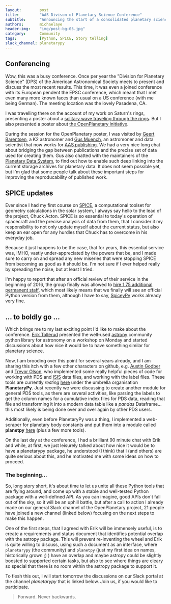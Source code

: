 ```yaml
---
layout:        post
title:         "AAS Divison of Planetary Science Conference"
subtitle:      "Announcing the start of a consolidated planetary science Python package."
authors:       michaelaye
header-img:    "img/post-bg-05.jpg"
category:      Community
tags:          [Python, SPICE, Story telling]
slack_channel: planetarypy
---
```


## Conferencing

Wow, this was a busy conference. Once per year the "Division for Planetary Science" (DPS) of
the American Astronomical Society meets to present and discuss the most recent results.
This time, it was even a joined conference with its European pendent the EPSC conference, which meant that I met even many more known faces than usual on a US conference (with me being German). The meeting location was the lovely Pasadena, CA.

I was travelling there on the account of my work on Saturn's rings,
presenting a poster about a [solitary wave traveling through
the rings](http://adsabs.harvard.edu/abs/2016DPS....4812103A).
But I also presented a poster about [the OpenPlanetary initiative](http://adsabs.harvard.edu/abs/2016DPS....4841908M).

During the session for the OpenPlanetary poster, I was visited by
[Geert Barentsen](http://twitter.com/GeertHub), a K2 astronomer and
[Gus Muench](http://twitter.com/augustmuench), an astromoner and data scientist that now
works for [AAS publishing](http://twitter.com/AAS_Publishing).
We had a very nice long chat about bridging the gap between publications and the precise set
of data used for creating them.
Gus also chatted with the maintainers of the [Planetary Data System](https://pds.nasa.gov),
to find out how to enable such deep linking into the current storage archives for
planetary data.
It does not seem possible yet, but I'm glad that some people talk about these important steps
for improving the reproducability of published work.

## SPICE updates

Ever since I had my first course on [SPICE](http://naif.jpl.nasa.gov/naif/), a computational
toolset for geometry calculations in the solar system, I always say hello to the lead of
the project, Chuck Acton. SPICE is so essential to today's operation of spacecraft and the precise analysis of data from them, that I consider it my responsibility to not only update myself about the current status, but also keep an ear open for any hurdles that Chuck has to overcome in his everyday job.

Because it just happens to be the case, that for years, this essential service was, IMHO, vastly under-appreciated by the powers that be, and I made sure to carry on and spread any new miseries that were stopping SPICE from becoming as good as it should be. I'm not sure if I ever helped really by spreading the noise, but at least I tried.

I'm happy to report that after an official review of their service in the beginning of 2016, the group finally was allowed to [hire 1.75 additional permanent staff](http://openplanetary.co/blog/community/JPL-NAIF-SPICE-Employment-Opportunity.html), which most likely means that we finally will see an official Python version from them, although I have to say, [SpiceyPy](https://github.com/AndrewAnnex/SpiceyPy) works already very fine.

## ... to boldly go ...

Which brings me to my last exciting point I'd like to make about the conference.
[Erik Tollerud](http://twitter.com/eteq) presented the well-used [astropy](http://www.astropy.org) community python library for astronomy on a workshop on Monday and started discussions about how nice it would be to have something similar for planetary science.

Now, I am brooding over this point for several years already, and I am sharing this itch with a few other characters on github, e.g. [Austin Godber](https://github.com/godber) and [Trevor Olson](https://github.com/wtolson), who implemented some really helpful pieces of code for working with PDS and [ISIS](https://isis.astrogeology.usgs.gov) data files, and working with the label files. These tools are currently _resting_ [here](https://github.com/planetarypy) under the umbrella organisation **PlanetaryPy**.
Just recently we were discussing to create another module for general PDS tools, as there are several activities, like parsing the labels to get the column names for a cumulative index files for PDS data, reading that file and transforming it into a modern data table like a _pandas_ Dataframe... this most likely is being done over and over again by other PDS users.

Additionally, even before PlanetaryPy was a thing, I implemented a web-scraper for planetary body constants and put them into a module called **planetpy** [here](https://github.com/michaelaye/planetpy) (plus a few more tools).

On the last day at the conference, I had a brilliant 90 minute chat with Erik and while, at first, we just leisurely talked about how nice it would be to have a planetarypy package, he understood (I think) that I (and others) are quite serious about this, and he motivated me with some ideas on how to proceed.

### The beginning...

So, long story short, it's about time to let us unite all these Python tools that are flying around, and come up with a stable and well-tested Python package with a well-defined API.
As you can imagine, good APIs don't fall out of the sky, so it will be an uphill battle, but after a call to action I already made on our general Slack channel of the OpenPlanetary project, 21 people have joined a new channel (linked below) focusing on the next steps to make this happen.

One of the first steps, that I agreed with Erik will be immensely useful, is to create a requirements and status document that identifies potential overlap with the astropy package. This will prevent re-inventing the wheel and Erik is quite willing to discuss, using such a document as an interface, where `planetarypy` (the community) and `planetpy` (just my first idea on names, historically grown ;) ) have an overlap and maybe astropy could be slightly boosted to supported certain tasks, but also to see where things are cleary so special that there is no room within the astropy package to support it.

To flesh this out, I will start tomorrow the discussions on our Slack portal at the channel _planetarypy_ that is linked below. Join us, if you would like to participate.

> Forward. Never backwards.
